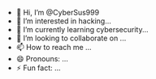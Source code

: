 - 👋 Hi, I’m @CyberSus999
- 👀 I’m interested in hacking...
- 🌱 I’m currently learning cybersecurity...
- 💞️ I’m looking to collaborate on ...
- 📫 How to reach me ...
- 😄 Pronouns: ...
- ⚡ Fun fact: ...

<!---
CyberSus999/CyberSus999 is a ✨ special ✨ repository because its `README.md` (this file) appears on your GitHub profile.
You can click the Preview link to take a look at your changes.
--->
